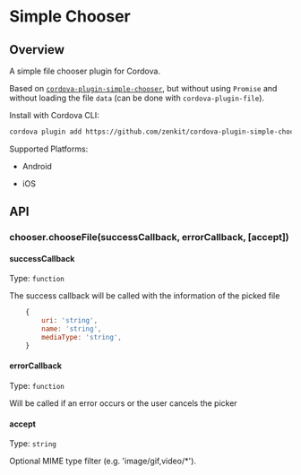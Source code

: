 # Simple Chooser

## Overview

A simple file chooser plugin for Cordova.

Based on [`cordova-plugin-simple-chooser`](https://github.com/cyph/cordova-plugin-chooser),
but without using `Promise` and without loading the file `data` (can be done with `cordova-plugin-file`).

Install with Cordova CLI:

```sh
cordova plugin add https://github.com/zenkit/cordova-plugin-simple-chooser#v2.0.0
```

Supported Platforms:

- Android

- iOS

## API

### chooser.chooseFile(successCallback, errorCallback, [accept])

#### successCallback

Type: `function`

The success callback will be called with the information of the picked file

```js
    {
        uri: 'string',
        name: 'string',
        mediaType: 'string',
    }
```

#### errorCallback

Type: `function`

Will be called if an error occurs or the user cancels the picker

#### accept

Type: `string`

Optional MIME type filter (e.g. 'image/gif,video/\*').
